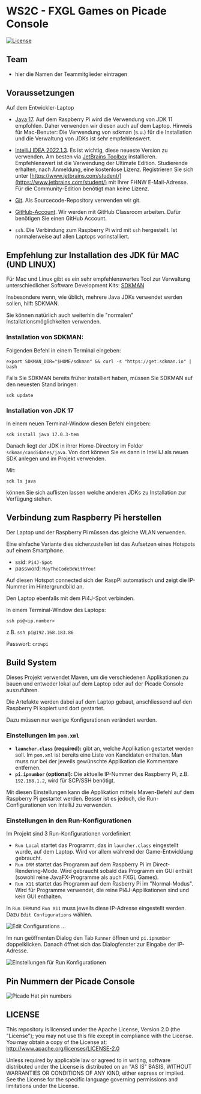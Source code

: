 # WS2C - FXGL Games on Picade Console
[![License](https://img.shields.io/github/license/FHNW-WS2C/Picade-Master)](https://github.com/FHNW-WS2C/Picade-Master/blob/master/LICENSE)


## Team

* hier die Namen der Teammitglieder eintragen


## Voraussetzungen

Auf dem Entwickler-Laptop

* [Java 17](https://adoptium.net/de/temurin/). Auf dem Raspberry Pi wird die Verwendung von JDK 11 empfohlen. Daher verwenden wir diesen auch auf dem Laptop. Hinweis für Mac-Benuter: Die Verwendung von sdkman (s.u.) für die Installation und die Verwaltung von JDKs ist sehr empfehlenswert.

* [IntelliJ IDEA 2022.1.3](https://www.jetbrains.com/idea/download/). Es ist wichtig, diese neueste Version zu verwenden. Am besten via [JetBrains Toolbox](https://www.jetbrains.com/toolbox-app/) installieren. Empfehlenswert ist die Verwendung der Ultimate Edition. Studierende erhalten, nach Anmeldung, eine kostenlose Lizenz. Registrieren Sie sich unter [https://www.jetbrains.com/student/](https://www.jetbrains.com/student/) mit Ihrer FHNW E-Mail-Adresse. Für die Community-Edition benötigt man keine Lizenz.

* [Git](https://git-scm.com/downloads). Als Sourcecode-Repository verwenden wir git. 

* [GitHub-Account](https://github.com). Wir werden mit GitHub Classroom arbeiten. Dafür benötigen Sie einen GitHub Account. 

* `ssh`. Die Verbindung zum Raspberry Pi wird mit `ssh` hergestellt. Ist normalerweise auf allen Laptops vorinstalliert.


## Empfehlung zur Installation des JDK für MAC (UND LINUX)

Für Mac und Linux gibt es ein sehr empfehlenswertes Tool zur Verwaltung unterschiedlicher Software Development Kits: [SDKMAN](https://sdkman.io)

Insbesondere wenn, wie üblich, mehrere Java JDKs verwendet werden sollen, hilft SDKMAN.

Sie können natürlich auch weiterhin die "normalen" Installationsmöglichkeiten verwenden.

### Installation von SDKMAN:
Folgenden Befehl in einem Terminal eingeben:

`export SDKMAN_DIR="$HOME/sdkman" && curl -s "https://get.sdkman.io" | bash`

Falls Sie SDKMAN bereits früher installiert haben, müssen Sie SDKMAN auf den neuesten Stand bringen:

`sdk update`

### Installation von JDK 17 
In einem neuen Terminal-Window diesen Befehl eingeben:

`sdk install java 17.0.3-tem`

Danach liegt der JDK in ihrer Home-Directory im Folder `sdkman/candidates/java`. Von dort können Sie es dann in IntelliJ als neuen SDK anlegen und im Projekt verwenden.

Mit: 

`sdk ls java`

können Sie sich auflisten lassen welche anderen JDKs zu Installation zur Verfügung stehen.


## Verbindung zum Raspberry Pi herstellen
Der Laptop und der Raspberry Pi müssen das gleiche WLAN verwenden.

Eine einfache Variante dies sicherzustellen ist das Aufsetzen eines Hotspots auf einem Smartphone.

- ssid: `Pi4J-Spot`
- password: `MayTheCodeBeWithYou!`

Auf diesen Hotspot connected sich der RaspPi automatisch und zeigt die IP-Nummer im Hintergrundbild an.

Den Laptop ebenfalls mit dem Pi4J-Spot verbinden.

In einem Terminal-Window des Laptops:

`ssh pi@<ip.number>`

z.B.
`ssh pi@192.168.183.86`
 
Passwort: `crowpi`


## Build System

Dieses Projekt verwendet Maven, um die verschiedenen Applikationen zu bauen und entweder lokal auf dem Laptop oder auf der Picade Console auszuführen.

Die Artefakte werden dabei auf dem Laptop gebaut, anschliessend auf den Raspberry Pi kopiert und dort gestartet.

Dazu müssen nur wenige Konfigurationen verändert werden.

### Einstellungen im `pom.xml`

- **`launcher.class` (required):** gibt an, welche Applikation gestartet werden soll. Im `pom.xml` ist bereits eine Liste von Kandidaten enthalten. Man muss nur bei der jeweils gewünschte Applikation die Kommentare entfernen.
- **`pi.ipnumber` (optional):** Die aktuelle IP-Nummer des Raspberry Pi, z.B. `192.168.1.2`, wird für SCP/SSH benötigt. 

Mit diesen Einstellungen kann die Applikation mittels Maven-Befehl auf dem Raspberry Pi gestartet werden. Besser ist es jedoch, die Run-Configurationen von IntelliJ zu verwenden.

### Einstellungen in den Run-Konfigurationen

Im Projekt sind 3 Run-Konfigurationen vordefiniert
- `Run Local` startet das Programm, das in `launcher.class` eingestellt wurde, auf dem Laptop. Wird vor allem während der Game-Entwicklung gebraucht.
- `Run DRM` startet das Programm auf dem Raspberry Pi im Direct-Rendering-Mode. Wird gebraucht sobald das Programm ein GUI enthält (sowohl reine JavaFX-Programme als auch FXGL Games).
- `Run X11` startet das Programm auf dem Rasberry Pi im "Normal-Modus". Wird für Programme verwendet, die reine Pi4J-Applikationen sind und kein GUI enthalten.

In `Run DRM`und `Run X11` muss jeweils diese IP-Adresse eingestellt werden. Dazu  `Edit Configurations` wählen. 

![Edit Configurations ...](assets/edit-configurations.png)

Im nun geöffnenten Dialog den Tab `Runner` öffnen und `pi.ipnumber` doppelklicken. Danach öffnet sich das Dialogfenster zur Eingabe der IP-Adresse. 

![Einstellungen für Run Konfigurationen](assets/run-configurations.png)


## Pin Nummern der Picade Console

![Picade Hat pin numbers](assets/picade_hat_pin_numbers.png)


## LICENSE

This repository is licensed under the Apache License, Version 2.0 (the "License"); you may not use this file except in compliance with the
License. You may obtain a copy of the License at: http://www.apache.org/licenses/LICENSE-2.0

Unless required by applicable law or agreed to in writing, software distributed under the License is distributed on an "AS IS" BASIS,
WITHOUT WARRANTIES OR CONDITIONS OF ANY KIND, either express or implied. See the License for the specific language governing permissions and
limitations under the License.




